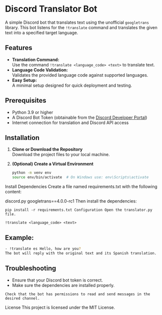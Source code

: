 # Discord Translator Bot

A simple Discord bot that translates text using the unofficial `googletrans` library. This bot listens for the `!translate` command and translates the given text into a specified target language.

## Features

- **Translation Command:**  
  Use the command `!translate <language_code> <text>` to translate text.
- **Language Code Validation:**  
  Validates the provided language code against supported languages.
- **Easy Setup:**  
  A minimal setup designed for quick deployment and testing.

## Prerequisites

- Python 3.9 or higher
- A Discord Bot Token (obtainable from the [Discord Developer Portal](https://discord.com/developers/applications))
- Internet connection for translation and Discord API access

## Installation

1. **Clone or Download the Repository**  
   Download the project files to your local machine.

2. **(Optional) Create a Virtual Environment**  
   ```bash
   python -m venv env
   source env/bin/activate  # On Windows use: env\Scripts\activate

Install Dependencies
Create a file named requirements.txt with the following content:


discord.py
googletrans==4.0.0-rc1
Then install the dependencies:

`
pip install -r requirements.txt
Configuration
Open the translator.py file.
`

```
!translate <language_code> <text>
```
## Example:
 ```bash
- !translate es Hello, how are you?
The bot will reply with the original text and its Spanish translation.
```

## Troubleshooting
- Ensure that your Discord bot token is correct.
- Make sure the dependencies are installed properly.

`Check that the bot has permissions to read and send messages in the desired channel.`

License
This project is licensed under the MIT License.

